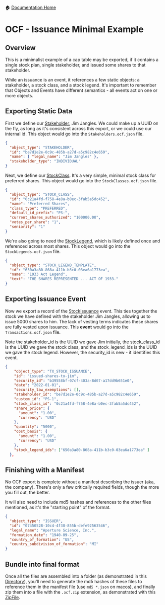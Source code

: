 :house: [Documentation Home](../../README.md)

# OCF - Issuance Minimal Example

## Overview

This is a minimalist example of a cap table may be exported, if it contains a single stock plan, single stakeholder, and issued some shares to that stakeholder.

While an issuance is an event, it references a few static objects: a stakeholder, a stock class, and a stock legend. It's important to remember that Objects and Events have different semantics - all events act on one or more objects.

## Exporting Static Data

First we define our [Stakeholder](../schema/objects/Stakeholder.md), Jim Jangles. We could make up a UUID on the fly, as long as it's consistent across this export, or we could use our internal id. This object would go into the `Stakeholders.ocf.json` file.

```json
{
  "object_type": "STAKEHOLDER",
  "id": "be7d1e2e-0c9c-485b-a27d-a5c982c4e659",
  "name": { "legal_name": "Jim Jangles" },
  "stakeholder_type": "INDIVIDUAL"
}
```

Next, we define our [StockClass](../schema/objects/StockClass.md). It's a very simple, minimal stock class for preferred shares. This object would go into the `StockClasses.ocf.json` file.

```json
{
  "object_type": "STOCK_CLASS",
  "id": "0c21a4fd-f758-4e8a-b0ec-3fab5a5dc452",
  "name": "Preferred Shares",
  "class_type": "PREFERRED",
  "default_id_prefix": "PS-",
  "current_shares_authorized": "100000.00",
  "votes_per_share": "1",
  "seniority": "1"
}
```

We're also going to need the [StockLegend](../schema/objects/StockLegendTemplate.md), which is likely defined once and referenced across most shares. This object would go into the `StockLegends.ocf.json` file.

```json
{
  "object_type": "STOCK_LEGEND_TEMPLATE",
  "id": "650a3a80-868a-411b-b3c0-03ea6a1773ea",
  "name": "1933 Act Legend",
  "text": "THE SHARES REPRESENTED ... ACT OF 1933."
}
```

## Exporting Issuance Event

Now we export a record of the [StockIssuance](../schema/objects/transactions/issuance/StockIssuance.md) event. This ties together the stock we have defined with the stakeholder Jim Jangles, allowing us to issue 5000 shares to him. The lack of vesting terms indicates these shares are fully vested upon issuance. This **event** would go into the `Transactions.ocf.json` file.

Note the stakeholder_id is the UUID we gave Jim initially, the stock_class_id is the UUID we gave the stock class, and the stock_legend_ids is the UUID we gave the stock legend. However, the security_id is new - it identifies this event.

```json
{
    "object_type": "TX_STOCK_ISSUANCE",
    "id": "issued-shares-to-jim",
    "security_id": "b39558bf-07cf-403a-8d07-a17dd9b651e0",
    "date": "2022-01-01",
    "security_law_exemptions": [],
    "stakeholder_id": "be7d1e2e-0c9c-485b-a27d-a5c982c4e659",
    "custom_id": "PS-1",
    "stock_class_id": "0c21a4fd-f758-4e8a-b0ec-3fab5a5dc452",
    "share_price": {
      "amount": "1.00",
      "currency": "USD"
    },
    "quantity": "5000",
    "cost_basis": {
      "amount": "1.00",
      "currency": "USD"
    },
    "stock_legend_ids": ["650a3a80-868a-411b-b3c0-03ea6a1773ea" ]
  },
```

## Finishing with a Manifest

No OCF export is complete without a manifest describing the issuer (aka, the company). There's only a few critically required fields, though the more you fill out, the better.

It will also need to include md5 hashes and references to the other files mentioned, as it's the "starting point" of the format.

```json
{
  "object_type": "ISSUER",
  "id": "07450528-10c4-4f38-855b-defe92563546",
  "legal_name": "Aperture Science, Inc.",
  "formation_date": "1940-09-25",
  "country_of_formation": "US",
  "country_subdivision_of_formation": "MI"
}
```

## Bundle into final format

Once all the files are assembled into a folder (as demonstrated in this [Directory](issuance_aperture_science_inc)), you'll need to generate the md5 hashes of these files to reference them in the manifest file (use `md5 *.json` on macos), and finally zip them into a file with the `.ocf.zip` extension, as demonstrated with this [ZipFile](issuance_aperture_science_inc.ocf.zip).
